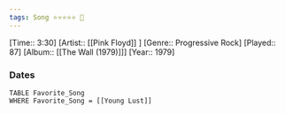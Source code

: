 ```yaml
---
tags: Song ⭐⭐⭐⭐⭐ 💛
---
```

[Time:: 3:30]
[Artist:: [[Pink Floyd]] ]
[Genre:: Progressive Rock]
[Played:: 87]
[Album:: [[The Wall (1979)]]]
[Year:: 1979]
### Dates
````dataview
TABLE Favorite_Song
WHERE Favorite_Song = [[Young Lust]]
````